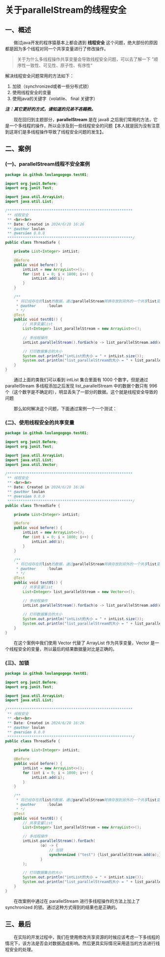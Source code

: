 # 关于parallelStream的线程安全

## 一、概述

&emsp;&emsp;做过java开发的程序猿基本上都会遇到 **线程安全** 这个问题，绝大部份的原因都是因为多个线程对同一个共享变量进行了修改操作。

> 关于为什么多线程操作共享变量会导致线程安全问题，可以去了解一下 ”顺序性一致性、可见性、原子性、有序性“

解决线程安全问题常用的方法如下：

1. 加锁（synchronized或者一些分布式锁）
2. 使用线程安全的变量
3. 使用java的关键字（volatile、 final 关键字）

***注：其它更好的方式，请知道的兄弟不吝赐教。***

&emsp;&emsp;现在回归到主题部分，**parallelStream** 是在 java8 之后我们常用的方法，它是一个多线程的操作，所以会涉及到一些线程安全的问题【本人就是因为没有注意到这哥们是多线程操作导致了线程安全问题的发生】。



## 二、案例

### (一)、parallelStream线程不安全案例

```java
package io.github.loulangogogo.test01;

import org.junit.Before;
import org.junit.Test;

import java.util.ArrayList;
import java.util.List;

/*********************************************************
 ** 线程安全
 ** <br><br>
 ** Date: Created in 2024/6/20 16:26
 ** @author loulan
 ** @version 0.0.0
 *********************************************************/
public class ThreadSafe {

    private List<Integer> intList;

    @Before
    public void before() {
        intList = new ArrayList<>();
        for (int i = 0; i < 1000; i++) {
            intList.add(i);
        }
    }

    /**
     * 将已经存在的list的数据，通过parallelStream转换存放到另外的一个共享list变量里面，看看结果是否一样
     * @author     :loulan
     * */
    @Test
    public void test01() {
        // 共享变量list
        List<Integer> list_parallelStream = new ArrayList<>();
        
        // 多线程操作
        intList.parallelStream().forEach(o -> list_parallelStream.add(o));

        // 打印数据集合的大小
        System.out.println("intList的大小 = " + intList.size());                           // 1000
        System.out.println("list_parallelStream的大小 = " + list_parallelStream.size());   // 996  每次都有可能不一样
    }
}

```

&emsp;&emsp;通过上面的类我们可以看到 intList 集合里面有 1000 个数字，但是通过 parallelStream 多线程添加之后发现 list_parallelStream 中的数据个数只有 996 个（这个数字是不确定的），明显丢失了一部分的数据。这个就是线程安全导致的问题

&emsp;&emsp;那么如何解决这个问题，下面通过案例一个一个测试：

### (二)、使用线程安全的共享变量

```java
package io.github.loulangogogo.test01;

import org.junit.Before;
import org.junit.Test;

import java.util.ArrayList;
import java.util.List;
import java.util.Vector;

/*********************************************************
 ** 线程安全
 ** <br><br>
 ** Date: Created in 2024/6/20 16:26
 ** @author loulan
 ** @version 0.0.0
 *********************************************************/
public class ThreadSafe {

    private List<Integer> intList;

    @Before
    public void before() {
        intList = new ArrayList<>();
        for (int i = 0; i < 1000; i++) {
            intList.add(i);
        }
    }

    /**
     * 将已经存在的list的数据，通过parallelStream转换存放到另外的一个共享list变量里面，看看结果是否一样
     * @author     :loulan
     * */
    @Test
    public void test01() {
        // 共享变量list
        List<Integer> list_parallelStream = new Vector<>();
        
        // 多线程操作
        intList.parallelStream().forEach(o -> list_parallelStream.add(o));

        // 打印数据集合的大小
        System.out.println("intList的大小 = " + intList.size());                           // 1000
        System.out.println("list_parallelStream的大小 = " + list_parallelStream.size());   // 1000
    }
}

```

&emsp;&emsp;在这个案例中我们使用 Vector 代替了 ArrayList 作为共享变量，Vector 是一个线程安全的变量，所以最后的结果数据量对比是正确的。

### (三)、加锁

```java
package io.github.loulangogogo.test01;

import org.junit.Before;
import org.junit.Test;

import java.util.ArrayList;
import java.util.List;

/*********************************************************
 ** 线程安全
 ** <br><br>
 ** Date: Created in 2024/6/20 16:26
 ** @author loulan
 ** @version 0.0.0
 *********************************************************/
public class ThreadSafe {

    private List<Integer> intList;

    @Before
    public void before() {
        intList = new ArrayList<>();
        for (int i = 0; i < 1000; i++) {
            intList.add(i);
        }
    }

    /**
     * 将已经存在的list的数据，通过parallelStream转换存放到另外的一个共享list变量里面，看看结果是否一样
     * @author     :loulan
     * */
    @Test
    public void test01() {
        // 共享变量list
        List<Integer> list_parallelStream = new ArrayList<>();

        // 多线程操作
        intList.parallelStream().forEach(
                (o) -> {
                    // 加锁
                    synchronized ("test") {list_parallelStream.add(o);}
                }
        );

        // 打印数据集合的大小
        System.out.println("intList的大小 = " + intList.size());                           // 1000
        System.out.println("list_parallelStream的大小 = " + list_parallelStream.size());   // 1000
    }
}

```

&emsp;&emsp;在改案例中通过在 parallelStream 进行多线程操作的方法上加上了 synchronized 的锁。通过这种方式得到的结果也是正确的。

## 三、最后

&emsp;&emsp;在实际的开发过程中，我们在使用修改共享资源的时候应该考虑一下多线程的情况下，该方法是否会对数据造成影响。然后更具实际情况采用适当的方法进行线程安全的处理。
